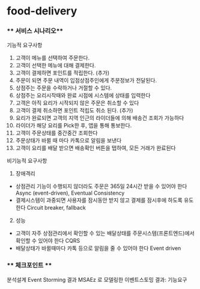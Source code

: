 # food-delivery

### ** 서비스 시나리오**

기능적 요구사항 

1. 고객이 메뉴를 선택하여 주문한다.
2. 고객이 선택한 메뉴에 대해 결제한다. 
3. 고객이 결제하면 포인트를 적립한다. (추가)  
4. 주문이 되면 주문 내역이 입점상점주인에게 주문정보가 전달된다. 
5. 상점주는 주문을 수락하거나 거절할 수 있다. 
6. 상점주는 요리시작때와 완료 시점에 시스템에 상태를 입력한다 
7. 고객은 아직 요리가 시작되지 않은 주문은 취소할 수 있다  
8. 고객이 결제 취소하면 포인트 적립도 취소 된다. (추가)
9. 요리가 완료되면 고객의 지역 인근의 라이더들에 의해 배송건 조회가 가능하다
10. 라이더가 해당 요리를 Pick한 후, 앱을 통해 통보한다. 
11. 고객이 주문상태를 중간중간 조회한다
12. 주문상태가 바뀔 때 마다 카톡으로 알림을 보낸다
13. 고객이 요리를 배달 받으면 배송확인 버튼을 탭하여, 모든 거래가 완료된다

비기능적 요구사항

1. 장애격리
- 상점관리 기능이 수행되지 않더라도 주문은 365일 24시간 받을 수 있어야 한다 Async (event-driven), Eventual Consistency
- 결제시스템이 과중되면 사용자를 잠시동안 받지 않고 결제를 잠시후에 하도록 유도한다 Circuit breaker, fallback

2. 성능
-  고객이 자주 상점관리에서 확인할 수 있는 배달상태를 주문시스템(프론트엔드)에서 확인할 수 있어야 한다 CQRS
-  배달상태가 바뀔때마다 카톡 등으로 알림을 줄 수 있어야 한다 Event driven

### ** 체크포인트 **

분석설계
Event Storming 결과
MSAEz 로 모델링한 이벤트스토밍 결과:
기능요구 

